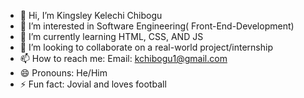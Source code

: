 - 👋 Hi, I’m Kingsley Kelechi Chibogu
- 👀 I’m interested in Software Engineering( Front-End-Development)
- 🌱 I’m currently learning HTML, CSS, AND JS
- 💞️ I’m looking to collaborate on a real-world project/internship
- 📫 How to reach me: Email: kchibogu1@gmail.com 
- 😄 Pronouns: He/Him
- ⚡ Fun fact: Jovial and loves football

<!---
King001k/King001k is a ✨ special ✨ repository because its `README.md` (this file) appears on your GitHub profile.
You can click the Preview link to take a look at your changes.
--->
